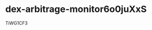 # dex-arbitrage-monitor6o0juXxS



























































TiWG1CF3
